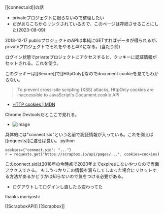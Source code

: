 
[[connect.sid]]の話
- privateプロジェクトに限らないので整理したい
- だがあちこちからリンクされているので、このページは存続させることにした(2023-08-09)

2018-12-17
publicプロジェクトのAPIは単純にGETすればデータが得られるが、privateプロジェクトでそれをやると401になる。(当たり前)

ログイン状態でprivateプロジェクトにアクセスすると、クッキーに認証情報がセットされる。これを使う。

このクッキーは[[Secure]]で[[HttpOnly]]なのでdocument.cookieを見てもわからない。
> To prevent cross-site scripting (XSS) attacks, HttpOnly cookies are inaccessible to JavaScript's Document.cookie API
- [HTTP cookies | MDN](https://developer.mozilla.org/en-US/docs/Web/HTTP/Cookies)

Chrome Devtoolsだとここで見れる。
- ![image](https://gyazo.com/ce08d69ca4712edf038c17fb9f8f2bd2/thumb/1000)

具体的には"connect.sid"という名前で認証情報が入っている。これを例えば[[requests]]に渡せば良い。
python

```
cookies={"connect.sid": "..."}
r = requests.get("https://scrapbox.io/api/pages/...", cookies=cookies) 
```


このconnect.sidは2018年の今時点で2020年までexpiresしないやつなので当面アクセスできる。
もしうっかりこの情報を漏らしてしまった場合にリセットする方法があるかどうかは知らないので気をつける必要がある。
- ログアウトしてログインし直したら変わってた

thanks moriyoshi

[[ScrapboxAPI]] [[Scrapbox]]
